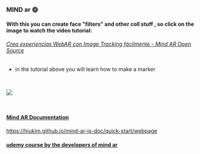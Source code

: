 ### MIND ar 🌞

#### With this you can create face "filters" and other coll stuff , so click on the image to watch the video tutorial:

###### [Crea experiencias WebAR con Image Tracking fácilmente - Mind AR Open Source](https://youtu.be/Vdg3tZB53hw)

- in the tutorial above you will learn how to make a marker

<br>

[<img src="img/MIND-ar.gif"/>](https://youtu.be/sRfZ0NWFOD8)

<br>

#### [Mind AR Documentation]()

https://hiukim.github.io/mind-ar-js-doc/quick-start/webpage

#### [udemy course by the developers of mind ar](https://www.udemy.com/course/introduction-to-web-ar-development/?referralCode=D2565F4CA6D767F30D61)
